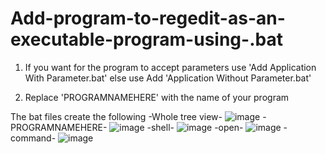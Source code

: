 # Add-program-to-regedit-as-an-executable-program-using-.bat

1) If you want for the program to accept parameters use 'Add Application With Parameter.bat' else use Add 'Application Without Parameter.bat'

2) Replace 'PROGRAMNAMEHERE' with the name of your program

The bat files create the following
-Whole tree view-
![image](https://user-images.githubusercontent.com/59570853/190258469-1e81e331-ce23-4267-9234-6a348e1692c6.png)
-PROGRAMNAMEHERE-
![image](https://user-images.githubusercontent.com/59570853/190258549-edb4f7d7-9404-4e69-a877-27b3893f4f86.png)
-shell-
![image](https://user-images.githubusercontent.com/59570853/190258643-ac1bd175-e646-4a4e-a1ce-c7448d7ec470.png)
-open-
![image](https://user-images.githubusercontent.com/59570853/190258686-e8c9f2de-b690-4f9f-9282-3bbda1dc6979.png)
-command-
![image](https://user-images.githubusercontent.com/59570853/190258722-14427f86-6f11-4109-a4f6-f4456f7afe9c.png)
